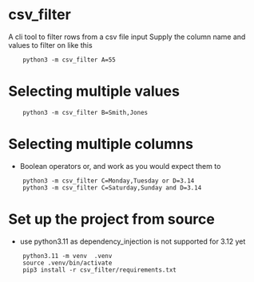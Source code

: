 # csv_filter

A cli tool to filter rows from a csv file input
Supply the column name and values to filter on like this

```
    python3 -m csv_filter A=55
```

# Selecting multiple values

```
    python3 -m csv_filter B=Smith,Jones
```

# Selecting multiple columns

* Boolean operators or, and work as you would expect them to

```
    python3 -m csv_filter C=Monday,Tuesday or D=3.14
    python3 -m csv_filter C=Saturday,Sunday and D=3.14
```

# Set up the project from source

* use python3.11 as dependency_injection is not supported for 3.12 yet

```
    python3.11 -m venv  .venv
    source .venv/bin/activate
    pip3 install -r csv_filter/requirements.txt
```